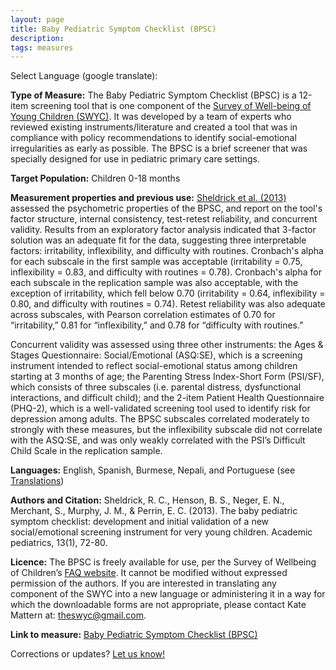 ```yaml
---
layout: page
title: Baby Pediatric Symptom Checklist (BPSC)
description:
tags: measures
---
```


Select Language (google translate):  

<div id="google_translate_element"></div><script type="text/javascript">
function googleTranslateElementInit() {
  new google.translate.TranslateElement({pageLanguage: 'en', layout: google.translate.TranslateElement.InlineLayout.SIMPLE, gaTrack: true, gaId: 'UA-64320648-1'}, 'google_translate_element');
}
</script><script type="text/javascript" src="//translate.google.com/translate_a/element.js?cb=googleTranslateElementInit"></script>  

**Type of Measure:**  The Baby Pediatric Symptom Checklist (BPSC) is a 12-item screening tool that is one component of the [Survey of Well-being of Young Children (SWYC)](http://disabilitymeasures.org/SWYC/). It was developed by a team of experts who reviewed existing instruments/literature and created a tool that was in compliance with policy recommendations to identify social-emotional irregularities as early as possible. The BPSC is a brief screener that was specially designed for use in pediatric primary care settings.  

**Target Population:** Children 0-18 months

**Measurement properties and previous use:** [Sheldrick et al. (2013)](https://www.ncbi.nlm.nih.gov/pmc/articles/PMC3763819/) assessed the psychometric properties of the BPSC, and report on the tool's factor structure, internal consistency, test-retest reliability, and concurrent validity. Results from an exploratory factor analysis indicated that 3-factor solution was an adequate fit for the data, suggesting three interpretable factors: irritability, inflexibility, and difficulty with routines. Cronbach's alpha for each subscale in the first sample was acceptable (irritability = 0.75, inflexibility = 0.83, and difficulty with routines = 0.78). Cronbach's alpha for each subscale in the replication sample was also acceptable, with the exception of irritability, which fell below 0.70 (irritability = 0.64, inflexibility = 0.80, and difficulty with routines = 0.74).  Retest reliability was also adequate across subscales, with Pearson correlation estimates of 0.70 for “irritability,” 0.81 for “inflexibility,” and 0.78 for “difficulty with routines.” 

Concurrent validity was assessed using three other instruments: the Ages & Stages Questionnaire: Social/Emotional (ASQ:SE), which is a screening instrument intended to reflect social-emotional status among children starting at 3 months of age; the Parenting Stress Index-Short Form (PSI/SF), which consists of three subscales (i.e. parental distress, dysfunctional interactions, and difficult child); and the 2-item Patient Health Questionnaire (PHQ-2), which is a well-validated screening tool used to identify risk for depression among adults. The BPSC subscales correlated moderately to strongly with these measures, but the inflexibility subscale did not correlate with the ASQ:SE, and was only weakly correlated with the PSI’s Difficult Child Scale in the replication sample.  

**Languages:** English, Spanish, Burmese, Nepali, and Portuguese (see [Translations](https://www.floatinghospital.org/The-Survey-of-Wellbeing-of-Young-Children/Translations.aspx))

**Authors and Citation:** Sheldrick, R. C., Henson, B. S., Neger, E. N., Merchant, S., Murphy, J. M., & Perrin, E. C. (2013). The baby pediatric symptom checklist: development and initial validation of a new social/emotional screening instrument for very young children. Academic pediatrics, 13(1), 72-80.

**Licence:** The BPSC is freely available for use, per the Survey of Wellbeing of Children’s [FAQ website](https://www.floatinghospital.org/The-Survey-of-Wellbeing-of-Young-Children/FAQ.aspx#TOC-Is-the-SWYC-protected-by-copyright-). It cannot be modified without expressed permission of the authors. If you are interested in translating any component of the SWYC into a new language or administering it in a way for which the downloadable forms are not appropriate, please contact Kate Mattern at: theswyc@gmail.com.

**Link to measure:** [Baby Pediatric Symptom Checklist (BPSC)](https://www.floatinghospital.org/The-Survey-of-Wellbeing-of-Young-Children/Parts-of-the-SWYC/BPSC.aspx)

Corrections or updates? [Let us know!](http://disabilitymeasures.org/contact)
